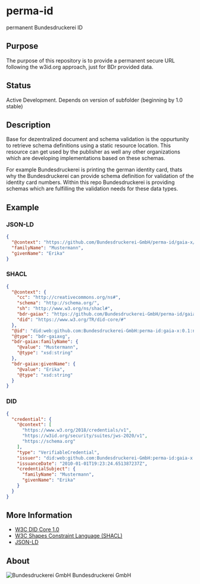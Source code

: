 # perma-id
permanent Bundesdruckerei ID

## Purpose
The purpose of this repository is to provide a permanent secure URL following the w3id.org approach, just for BDr provided data.

## Status
Active Development.
Depends on version of subfolder (beginning by 1.0 stable)

## Description
Base for dezentralized document and schema validation is the oppurtunity to retrieve schema definitions using a static resource location. This resource can get used by the publisher as well any other organizations which are developing implementations based on these schemas.

For example Bundesdruckerei is printing the german identity card, thats why the Bundesdruckerei can provide schema definition for validation of the identity card numbers. Within this repo Bundesdruckerei is providing schemas which are fulfilling the validation needs for these data types.

## Example
### JSON-LD
````json
{ 
  "@context": "https://github.com/Bundesdruckerei-GmbH/perma-id/gaia-x/0.1/name",
  "familyName": "Mustermann",
  "givenName": "Erika"
}
````
### SHACL
````json
{
  "@context": {
    "cc": "http://creativecommons.org/ns#",
    "schema": "http://schema.org/",
    "sh": "http://www.w3.org/ns/shacl#",
    "bdr-gaiax": "https://github.com/Bundesdruckerei-GmbH/perma-id/gaia-x/0.1/name-shacl#",
    "did": "https://www.w3.org/TR/did-core/#"
  },
  "@id": "did:web:github.com:Bundesdruckerei-GmbH:perma-id:gaia-x:0.1:name-did",
  "@type": "bdr-gaiaxg",
  "bdr-gaiax:familyName": {
    "@value": "Mustermann",
    "@type": "xsd:string"
  },
  "bdr-gaiax:givenName": {
    "@value": "Erika",
    "@type": "xsd:string"
  }
}
````

### DID
````json
{
  "credential": {
    "@context": [
      "https://www.w3.org/2018/credentials/v1",
      "https://w3id.org/security/suites/jws-2020/v1",
      "https://schema.org"
    ],
    "type": "VerifiableCredential",
    "issuer": "did:web:github.com:Bundesdruckerei-GmbH:perma-id:gaia-x:0.1:name-did",
    "issuanceDate": "2010-01-01T19:23:24.651387237Z",
    "credentialSubject": {
      "familyName": "Mustermann",
      "givenName": "Erika"
    }
  }
}
````
## More Information
- [W3C DID Core 1.0](https://www.w3.org/TR/did-core/)
- [W3C Shapes Constraint Language (SHACL)](https://www.w3.org/TR/shacl/)
- [JSON-LD](https://json-ld.org/)

## About
![Bundesdruckerei GmbH](https://www.bundesdruckerei.de/themes/custom/bdr_bootstrap5/assets/img/bdrgruppe-color.svg)  Bundesdruckerei GmbH
